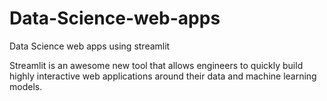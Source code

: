 # Data-Science-web-apps
Data Science web apps using streamlit


Streamlit is an awesome new tool that allows engineers to quickly build highly interactive web applications around their data and machine learning models.
